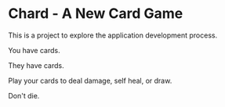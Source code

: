 # Chard - A New Card Game

This is a project to explore the application development process. 

You have cards.

They have cards.

Play your cards to deal damage, self heal, or draw.

Don't die.
